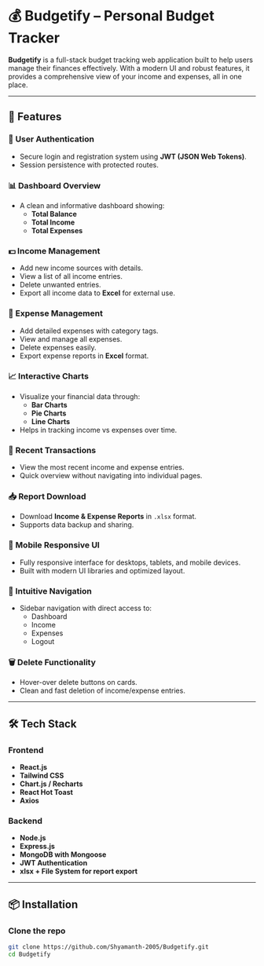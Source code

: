 # 💰 Budgetify – Personal Budget Tracker

**Budgetify** is a full-stack budget tracking web application built to help users manage their finances effectively. With a modern UI and robust features, it provides a comprehensive view of your income and expenses, all in one place.

---

## 🚀 Features

### 🔐 User Authentication
- Secure login and registration system using **JWT (JSON Web Tokens)**.
- Session persistence with protected routes.

### 📊 Dashboard Overview
- A clean and informative dashboard showing:
  - **Total Balance**
  - **Total Income**
  - **Total Expenses**

### 💵 Income Management
- Add new income sources with details.
- View a list of all income entries.
- Delete unwanted entries.
- Export all income data to **Excel** for external use.

### 💸 Expense Management
- Add detailed expenses with category tags.
- View and manage all expenses.
- Delete expenses easily.
- Export expense reports in **Excel** format.

### 📈 Interactive Charts
- Visualize your financial data through:
  - **Bar Charts**
  - **Pie Charts**
  - **Line Charts**
- Helps in tracking income vs expenses over time.

### 📂 Recent Transactions
- View the most recent income and expense entries.
- Quick overview without navigating into individual pages.

### 📥 Report Download
- Download **Income & Expense Reports** in `.xlsx` format.
- Supports data backup and sharing.

### 📱 Mobile Responsive UI
- Fully responsive interface for desktops, tablets, and mobile devices.
- Built with modern UI libraries and optimized layout.

### 🧭 Intuitive Navigation
- Sidebar navigation with direct access to:
  - Dashboard
  - Income
  - Expenses
  - Logout

### 🗑️ Delete Functionality
- Hover-over delete buttons on cards.
- Clean and fast deletion of income/expense entries.

---

## 🛠️ Tech Stack

### Frontend
- **React.js**
- **Tailwind CSS**
- **Chart.js / Recharts**
- **React Hot Toast**
- **Axios**

### Backend
- **Node.js**
- **Express.js**
- **MongoDB with Mongoose**
- **JWT Authentication**
- **xlsx + File System for report export**

---

## 📦 Installation

### Clone the repo
```bash
git clone https://github.com/Shyamanth-2005/Budgetify.git
cd Budgetify
